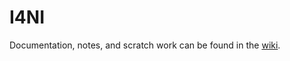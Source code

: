 # I4NI

Documentation, notes, and scratch work can be found in the [wiki](https://github.com/joelc1225/I4NI/wiki).
